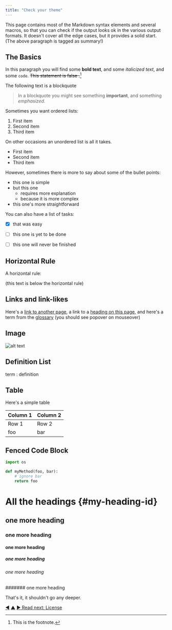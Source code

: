 ```yaml
---
title: "Check your theme"
---
```



<div class="card summary"><div class="card-body">This page contains most of the Markdown syntax elements and several macros, so that you can check if the output looks ok in the various output formats. It doesn't cover all the edge cases, but it provides a solid start.
</div></div>
(The above paragraph is tagged as summary!)

## The Basics


In this paragraph you will find some **bold text**, and some *italicized text*, and some `code`. ~~This statement is false .~~[^1]

[^1]: This is the footnote.

The following text is a blockquote

> In a blockquote you might see something **important**, and something _emphasized._

Sometimes you want ordered lists:

1. First item
2. Second item
3. Third item

On other occasions an unordered list is all it takes.

- First item
- Second item
- Third item

However, sometimes there is more to say about some of the bullet points:

-   this one is simple
-   but this one
    -   requires more explanation
    -   because it is more complex
-   this one's more straightforward

You can also have a list of tasks:

- [x] that was easy
- [ ] this one is yet to be done
- [ ] this one will never be finished


## Horizontal Rule

A horizontal rule:


(this text is below the horizontal rule)


## Links and link-likes

Here's a [link to another page](appendix.html), a link to a [heading on this page](#my-heading-id), and here's a term from the <a href="#" class="tooltip" title="Glossary: A collection of explanations for words the reader might not be familiar with.">glossary</a> (you should see popover on mouseover)


## Image

![alt text](/img/placeholder.png)


## Definition List

term
: definition


## Table

Here's a simple table

| Column 1 | Column 2 |
| ----------- | ----------- |
| Row 1 | Row 2 |
| foo | bar |


## Fenced Code Block

```python
import os

def myMethod(foo, bar):
    # ignore bar
    return foo
```

# All the headings {#my-heading-id}

## one more heading

### one more heading

#### one more heading

##### one more heading

###### one more heading

####### one more heading

That's it, it shouldn't go any deeper.




<div class="bottom-nav">
<a href="site-index.html" title="Back to: Alphabetical List Of All Pages">◀</a> <a href="appendix.html" title="Up: Appendix">▲</a> <a href="license.html" title="Read next: License">▶ Read next: License</a>
</div>


<script type="text/javascript">
Mousetrap.bind('g n', function() {
    window.location.href = 'license.html';
    return false;
});
</script>

